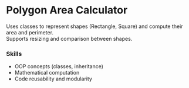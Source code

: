 # Polygon Area Calculator

Uses classes to represent shapes (Rectangle, Square) and compute their area and perimeter.  
Supports resizing and comparison between shapes.

###  Skills
- OOP concepts (classes, inheritance)
- Mathematical computation
- Code reusability and modularity

